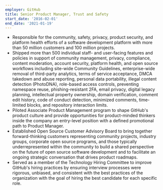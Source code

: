 ```yaml
---
employer: GitHub
title: Senior Product Manager, Trust and Safety
start_date: '2016-02-01'
end_date: '2021-01-19'
---
```


* Responsible for the community, safety, privacy, product security, and platform health efforts of a software development platform with more than 50 million customers and 100 million projects.
* Shipped more than 500 individual staff- and user-facing features and policies in support of community management, privacy, compliance, content moderation, account security, platform health, and open source workflows including site-wide Community Guidelines, enterprise-wide removal of third-party analytics, terms of service acceptance, DMCA takedown and abuse reporting, personal data portability, illegal content detection (PhotoDNA), role-based access controls, preventing namespace reuse, phishing-resistant 2FA, email privacy, digital legacy planning, intellectual property ownership, domain verification, comment edit history, code of conduct detection, minimized comments, time-limited blocks, and repository interaction limits.
* Piloted Associate Product Management program to shape GitHub's product culture and provide opportunities for product-minded thinkers inside the company an entry-level position with a defined promotional path to Product Manager.
* Established Open Source Customer Advisory Board to bring together forward-thinking customers representing community projects, industry groups, corporate open source programs, and those typically underrepresented within the community to build a shared perspective on the future of open source software development and to facilitate an ongoing strategic conversation that drives product roadmaps.
* Served as a member of the Technology Hiring Committee to improve GitHub's hiring practices by ensuring interview processes were rigorous, unbiased, and consistent with the best practices of the organization with the goal of hiring the best candidate for each specific role.
